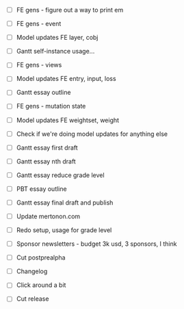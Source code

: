 - [ ] FE gens - figure out a way to print em
- [ ] FE gens - event
- [ ] Model updates FE layer, cobj
- [ ] Gantt self-instance usage...

- [ ] FE gens - views
- [ ] Model updates FE entry, input, loss
- [ ] Gantt essay outline

- [ ] FE gens - mutation state
- [ ] Model updates FE weightset, weight
- [ ] Check if we're doing model updates for anything else
- [ ] Gantt essay first draft

- [ ] Gantt essay nth draft
- [ ] Gantt essay reduce grade level
- [ ] PBT essay outline

- [ ] Gantt essay final draft and publish
- [ ] Update mertonon.com
- [ ] Redo setup, usage for grade level
- [ ] Sponsor newsletters - budget 3k usd, 3 sponsors, I think
- [ ] Cut postprealpha

- [ ] Changelog
- [ ] Click around a bit
- [ ] Cut release
